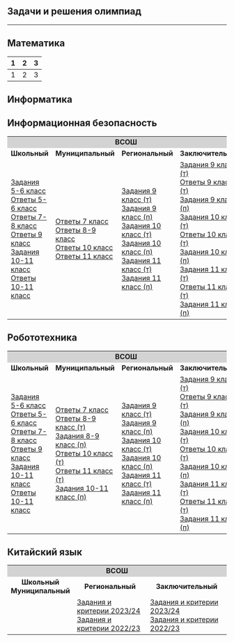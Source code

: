 ## Задачи и решения олимпиад
*****************************************************************
## Математика

|1|2|3|
|-----|-------------|-------|
|1|2|3|

## Информатика

## Информационная безопасность
<table>
<tr bgcolor="#D3D3D3"> <!-- ** ВСОШ ** -->
<td colspan="4" align="center"><b>ВСОШ</b></td> 
</tr>
<tr  align="center">
<td><b>Школьный</b></td>
<td><b>Муниципальный</b></td>
<td><b>Региональный</b></td>
<td><b>Заключительный</b></td>
</tr><tr>
<td> <!-- ** Школьный ** -->
<a href="https://всош.цпм.рф/upload/files/Arhive_tasks/2023-24/school/tech/tasks-tech-5-6-teor-secr-sch-msk-23-24.pdf">
Задания 5-6 класс</a><br>
<a href="https://всош.цпм.рф/upload/files/Arhive_tasks/2023-24/school/tech/ans-tech-5-6-teor-secr-sch-msk-23-24.pdf">
Ответы 5-6 класс</a><br>
<a href="https://всош.цпм.рф/upload/files/Arhive_tasks/2023-24/school/tech/ans-tech-7-8-teor-secr-sch-msk-23-24.pdf">Ответы 7-8 класс</a>
<br><a href="https://всош.цпм.рф/upload/files/Arhive_tasks/2023-24/school/tech/ans-tech-9-teor-secr-sch-msk-23-24.pdf">Ответы 9 класс</a><br>
<a href="https://всош.цпм.рф/upload/files/Arhive_tasks/2023-24/school/tech/tasks-tech-10-11-teor-secr-sch-msk-23-24.pdf">Задания 10-11 класс</a><br>
<a href="https://всош.цпм.рф/upload/files/Arhive_tasks/2023-24/school/tech/ans-tech-10-11-teor-secr-sch-msk-23-24.pdf">Ответы 10-11 класс</a><br>
</td>

<td> <!-- ** Муник ** -->
<a href="https://tasks.olimpiada.ru/upload/files/tasks/92/2023/tasksans-tech-7-teor-secr-mun-mosobl-23-24.pdf">Ответы 7 класс</a><br>
<a href="https://tasks.olimpiada.ru/upload/files/tasks/92/2023/tasksans-tech-8-9-teor-secr-mun-mosobl-23-24.pdf">Ответы 8-9 класс</a><br>
<a href="https://tasks.olimpiada.ru/upload/files/tasks/92/2023/tasksans-tech-10-teor-secr-mun-mosobl-23-24.pdf">Ответы 10 класс</a><br>
<a href="https://tasks.olimpiada.ru/upload/files/tasks/92/2023/tasksans-tech-11-teor-secr-mun-mosobl-23-24.pdf">Ответы 11 класс</a><br>
</td>

<td> <!-- ** Регион ** -->
<a href="https://tasks.olimpiada.ru/upload/files/tasks/92/2023/tasks-techsecr-9-teor-reg-23-24.pdf">Задания 9 класс (т)</a><br>
<a href="https://tasks.olimpiada.ru/upload/files/tasks/92/2023/tasks-techsecr-9-prak-reg-23-24.pdf">Задания 9 класс (п)</a><br>
<a href="https://tasks.olimpiada.ru/upload/files/tasks/92/2023/tasks-techsecr-10-teor-reg-23-24.pdf">Задания 10 класс (т)</a><br>
<a href="https://tasks.olimpiada.ru/upload/files/tasks/92/2023/tasks-techsecr-10-prak-reg-23-24.pdf">Задания 10 класс (п)</a><br>
<a href="https://tasks.olimpiada.ru/upload/files/tasks/92/2023/tasks-techsecr-11-teor-reg-23-24.pdf">Задания 11 класс (т)</a><br>
<a href="https://tasks.olimpiada.ru/upload/files/tasks/92/2023/tasks-techsecr-11-prak-reg-23-24.pdf">Задания 11 класс (п)</a><br>
</td>

<td> <!-- ** Финал ** -->
<a href="https://всош.цпм.рф/upload/files/Arhive_tasks/2023-24/final/tech/tasks-tech-9-teor-secr-final-23-24.pdf">Задания 9 класс (т)</a><br>
<a href="https://всош.цпм.рф/upload/files/Arhive_tasks/2023-24/final/tech/ans-tech-9-teor-secr-final-23-24.pdf">Ответы 9 класс (т)</a><br>
<a href="https://всош.цпм.рф/upload/files/Arhive_tasks/2023-24/final/tech/tasks-tech-9-prak-secr-final-23-24.pdf">Задания 9 класс (п)</a><br>
<a href="https://всош.цпм.рф/upload/files/Arhive_tasks/2023-24/final/tech/tasks-tech-10-teor-secr-final-23-24.pdf">Задания 10 класс (т)</a><br>
<a href="https://всош.цпм.рф/upload/files/Arhive_tasks/2023-24/final/tech/ans-tech-10-teor-secr-final-23-24.pdf">Ответы 10 класс (т)</a><br>
<a href="https://всош.цпм.рф/upload/files/Arhive_tasks/2023-24/final/tech/tasks-tech-10-prak-secr-final-23-24.pdf">Задания 10 класс (п)</a><br>
<a href="https://всош.цпм.рф/upload/files/Arhive_tasks/2023-24/final/tech/tasks-tech-11-teor-secr-final-23-24.pdf">Задания 11 класс (т)</a><br>
<a href="https://всош.цпм.рф/upload/files/Arhive_tasks/2023-24/final/tech/ans-tech-11-teor-secr-final-23-24.pdf">Ответы 11 класс (т)</a><br>
<a href="https://всош.цпм.рф/upload/files/Arhive_tasks/2023-24/final/tech/tasks-tech-11-prak-secr-final-23-24.pdf">Задания 11 класс (п)</a><br>
</td>
</table>

## Робототехника
<table>
<tr bgcolor="#D3D3D3">
<td colspan="4" align="center"><b>ВСОШ</b></td>
</tr>
<tr  align="center">
<td><b>Школьный</b></td>
<td><b>Муниципальный</b></td>
<td><b>Региональный</b></td>
<td><b>Заключительный</b></td>
</tr><tr>
<td> <!-- ** Школьный ** -->
<a href="https://всош.цпм.рф/upload/files/Arhive_tasks/2023-24/school/tech/tasks-tech-5-6-teor-robo-sch-msk-23-24.pdf">
Задания 5-6 класс</a><br>
<a href="https://всош.цпм.рф/upload/files/Arhive_tasks/2023-24/school/tech/ans-tech-5-6-teor-robo-sch-msk-23-24.pdf">
Ответы 5-6 класс</a><br>
<a href="https://всош.цпм.рф/upload/files/Arhive_tasks/2023-24/school/tech/ans-tech-7-8-teor-robo-sch-msk-23-24.pdf">Ответы 7-8 класс</a>
<br><a href="https://всош.цпм.рф/upload/files/Arhive_tasks/2023-24/school/tech/ans-tech-9-teor-robo-sch-msk-23-24.pdf">Ответы 9 класс</a>
<br>
<a href="https://всош.цпм.рф/upload/files/Arhive_tasks/2023-24/school/tech/tasks-tech-10-11-teor-secr-sch-msk-23-24.pdf">Задания 10-11 класс</a><br>
<a href="https://всош.цпм.рф/upload/files/Arhive_tasks/2023-24/school/tech/ans-tech-10-11-teor-secr-sch-msk-23-24.pdf">Ответы 10-11 класс</a><br>
</td>

<td> <!-- ** Муник ** -->
<a href="https://tasks.olimpiada.ru/upload/files/tasks/92/2023/tasksans-tech-7-teor-robo-mun-mosobl-23-24.pdf">Ответы 7 класс</a>
<br><a href="https://tasks.olimpiada.ru/upload/files/tasks/92/2023/tasksans-tech-8-9-teor-robo-mun-mosobl-23-24.pdf">Ответы 8-9 класс (т)</a><br>
<a href="https://tasks.olimpiada.ru/upload/files/tasks/92/2023/taskskrit-tech-8-9-prak-robo-mun-mosobl-23-24.pdf">Задания 8-9 класс (п)</a><br>
<a href="https://tasks.olimpiada.ru/upload/files/tasks/92/2023/tasksans-tech-10-teor-robo-mun-mosobl-23-24.pdf">Ответы 10 класс (т)</a><br>
<a href="https://tasks.olimpiada.ru/upload/files/tasks/92/2023/tasksans-tech-11-teor-robo-mun-mosobl-23-24.pdf">Ответы 11 класс (т)</a><br>
<a href="https://tasks.olimpiada.ru/upload/files/tasks/92/2023/taskskrit-tech-10-11-prak-robo-mun-mosobl-23-24.pdf">Задания 10-11 класс (п)</a><br>
</td>

<td> <!-- ** Регион ** -->

<a href="https://tasks.olimpiada.ru/upload/files/tasks/92/2023/tasks-techrobo-9-teor-reg-23-24.pdf">Задания 9 класс (т)</a><br>
<a href="https://tasks.olimpiada.ru/upload/files/tasks/92/2023/tasks-techrobo-9-prak-reg-23-24.pdf">Задания 9 класс (п)</a><br>
<a href="https://tasks.olimpiada.ru/upload/files/tasks/92/2023/tasks-techrobo-10-teor-reg-23-24.pdf">Задания 10 класс (т)</a><br>
<a href="https://tasks.olimpiada.ru/upload/files/tasks/92/2023/tasks-techrobo-10-prak-reg-23-24.pdf">Задания 10 класс (п)</a><br>
<a href="https://tasks.olimpiada.ru/upload/files/tasks/92/2023/tasks-techrobo-11-teor-reg-23-24.pdf">Задания 11 класс (т)</a><br>
<a href="https://tasks.olimpiada.ru/upload/files/tasks/92/2023/tasks-techrobo-11-prak-reg-23-24.pdf">Задания 11 класс (п)</a><br>


</td>
<td> <!-- ** Финал ** -->
<a href="https://всош.цпм.рф/upload/files/Arhive_tasks/2023-24/final/tech/tasks-tech-9-teor-robo-final-23-24.pdf">Задания 9 класс (т)</a><br>
<a href="https://всош.цпм.рф/upload/files/Arhive_tasks/2023-24/final/tech/ans-tech-9-teor-robo-final-23-24.pdf">Ответы 9 класс (т)</a><br>
<a href="https://всош.цпм.рф/upload/files/Arhive_tasks/2023-24/final/tech/tasks-tech-9-prak-robo-final-23-24.pdf">Задания 9 класс (п)</a><br>
<a href="https://всош.цпм.рф/upload/files/Arhive_tasks/2023-24/final/tech/tasks-tech-10-teor-robo-final-23-24.pdf">Задания 10 класс (т)</a><br>
<a href="https://всош.цпм.рф/upload/files/Arhive_tasks/2023-24/final/tech/ans-tech-10-teor-robo-final-23-24.pdf">Ответы 10 класс (т)</a><br>
<a href="https://https://всош.цпм.рф/upload/files/Arhive_tasks/2023-24/final/tech/tasks-tech-10-prak-robo-final-23-24.pdf">Задания 10 класс (п)</a><br>
<a href="https://всош.цпм.рф/upload/files/Arhive_tasks/2023-24/final/tech/tasks-tech-11-teor-robo-final-23-24.pdf">Задания 11 класс (т)</a><br>
<a href="https://всош.цпм.рф/upload/files/Arhive_tasks/2023-24/final/tech/ans-tech-11-teor-robo-final-23-24.pdf">Ответы 11 класс (т)</a><br>
<a href="https://всош.цпм.рф/upload/files/Arhive_tasks/2023-24/final/tech/tasks-tech-11-prak-robo-final-23-24.pdf">Задания 11 класс (п)</a><br>
</td>

</table>

## Китайский язык
<table>
<tr bgcolor="#D3D3D3">
<td colspan="3" align="center"><b>ВСОШ</b></td>
</tr>
<tr  align="center">
<td><b>Школьный<br>Муниципальный</b></td>
<td><b>Региональный</b></td>
<td><b>Заключительный</b></td>
</tr><tr>
<td></td><td><a href="https://vso.edsoo.ru/index.php/s/bjedtmikXgQtTjA/download/%D0%9A%D0%B8%D1%82%D0%B0%D0%B9%D1%81%D0%BA%D0%B8%D0%B9%20%D1%8F%D0%B7%D1%8B%D0%BA%20%D0%A0%D0%AD%20%D0%92%D1%81%D0%9E%D0%A8%202023-24.zip">
Задания и критерии 2023/24</a><br>
<a href="https://vso.edsoo.ru/index.php/s/sXD5Sz7fCxFBi5m/download/%D0%9A%D0%B8%D1%82%D0%B0%D0%B9%D1%81%D0%BA%D0%B8%D0%B9%20%D1%8F%D0%B7%D1%8B%D0%BA%20%D0%A0%D0%AD%20%D0%92%D1%81%D0%9E%D0%A8%202022-23.zip">
Задания и критерии 2022/23</a></td>
<td><a href="https://vso.edsoo.ru/index.php/s/8gcKDY42i9EpMC4/download/%D0%9A%D0%B8%D1%82%D0%B0%D0%B9%D1%81%D0%BA%D0%B8%D0%B9%20%D1%8F%D0%B7%D1%8B%D0%BA%20%D0%97%D0%AD%20%D0%92%D1%81%D0%9E%D0%A8%202023-24.zip">
Задания и критерии 2023/24</a><br><a href="https://vso.edsoo.ru/index.php/s/M7npcYxwap6eMWD/download/%D0%9A%D0%B8%D1%82%D0%B0%D0%B9%D1%81%D0%BA%D0%B8%D0%B9%20%D1%8F%D0%B7%D1%8B%D0%BA%20%D0%97%D0%AD%20%D0%92%D1%81%D0%9E%D0%A8%202022-23.zip">
Задания и критерии 2022/23</a>
</td>
</tr>
</table>








  